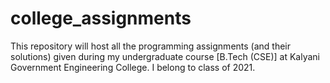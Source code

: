 # college_assignments
This repository will host all the programming assignments (and their solutions) given during my undergraduate course [B.Tech (CSE)] at Kalyani Government Engineering College. I belong to class of 2021.
